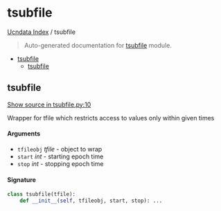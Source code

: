 # tsubfile

[Ucndata Index](./README.md#ucndata-index) / tsubfile

> Auto-generated documentation for [tsubfile](../../tsubfile.py) module.

- [tsubfile](#tsubfile)
  - [tsubfile](#tsubfile-1)

## tsubfile

[Show source in tsubfile.py:10](../../tsubfile.py#L10)

Wrapper for tfile which restricts access to values only within given times

#### Arguments

- `tfileobj` *tfile* - object to wrap
- `start` *int* - starting epoch time
- `stop` *int* - stopping epoch time

#### Signature

```python
class tsubfile(tfile):
    def __init__(self, tfileobj, start, stop): ...
```